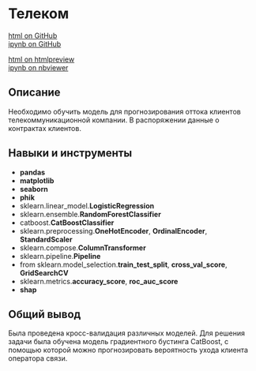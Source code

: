 # Телеком

[html on GitHub](https://github.com/alfiia-sharafutdinova/Portfolio/blob/main/telecom/telecom.html)  
[ipynb on GitHub](https://github.com/alfiia-sharafutdinova/Portfolio/blob/main/telecom/telecom.ipynb)

[html on htmlpreview](https://htmlpreview.github.io/?https://github.com/alfiia-sharafutdinova/Portfolio/blob/main/telecom/telecom.html)  
[ipynb on nbviewer](https://nbviewer.org/github/alfiia-sharafutdinova/Portfolio/blob/main/telecom/telecom.ipynb)


## Описание

Необходимо обучить модель для прогнозирования оттока клиентов телекоммуникационной компании. В распоряжении данные о контрактах клиентов.

## Навыки и инструменты

* **pandas**
* **matplotlib**
* **seaborn**
* **phik**
* sklearn.linear_model.**LogisticRegression**
* sklearn.ensemble.**RandomForestClassifier**
* catboost.**CatBoostClassifier**
* sklearn.preprocessing.**OneHotEncoder**, **OrdinalEncoder**, **StandardScaler**
* sklearn.compose.**ColumnTransformer**
* sklearn.pipeline.**Pipeline**
* from sklearn.model_selection.**train_test_split**, **cross_val_score**, **GridSearchCV**
* sklearn.metrics.**accuracy_score**, **roc_auc_score**
* **shap**

## Общий вывод

Была проведена кросс-валидация различных моделей. Для решения задачи была обучена модель градиентного бустинга CatBoost, с помощью которой можно прогнозировать вероятность ухода клиента оператора связи.
